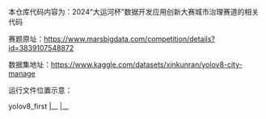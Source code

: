 本仓库代码内容为：2024“大运河杯”数据开发应用创新大赛城市治理赛道的相关代码

赛题原址：https://www.marsbigdata.com/competition/details?id=3839107548872

数据集地址：https://www.kaggle.com/datasets/xinkunran/yolov8-city-manage

运行文件位置示意：

yolov8_first
  |__
  |__
